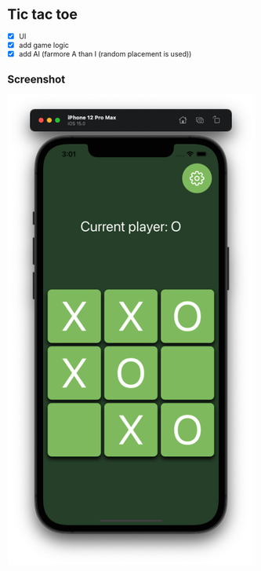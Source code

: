 # Tic tac toe

- [X] UI
- [X] add game logic
- [X] add AI (farmore A than I (random placement is used))

## Screenshot
![main game view](./preview_pictures/main.png)